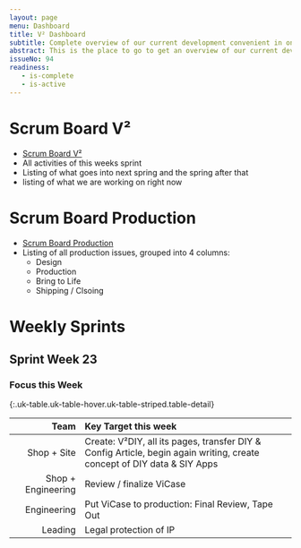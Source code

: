```yaml
---
layout: page
menu: Dashboard
title: V² Dashboard
subtitle: Complete overview of our current development convenient in one place.
abstract: This is the place to go to get an overview of our current development.
issueNo: 94
readiness:
   - is-complete
   - is-active
---
```



# Scrum Board V²
- [Scrum Board V²](https://waffle.io/V-Squared/V-Squared.github.io)
- All activities of this weeks sprint
- Listing of what goes into next spring and the spring after that
- listing of what we are working on right now

# Scrum Board Production
- [Scrum Board Production](https://waffle.io/V-Squared/v2-Production)
- Listing of all production issues, grouped into 4 columns:
   - Design
   - Production
   - Bring to Life
   - Shipping / Clsoing
 
   
# Weekly Sprints

## Sprint Week 23

### Focus this Week

{:.uk-table.uk-table-hover.uk-table-striped.table-detail}

| Team | Key Target this week |
|------:|:--------------------|
| Shop + Site | Create: V²DIY, all its pages, transfer DIY & Config Article, begin again writing, create concept of DIY data & SIY Apps |
| Shop + Engineering | Review / finalize ViCase |
| Engineering | Put ViCase to production: Final Review, Tape Out |
| Leading | Legal protection of IP |
